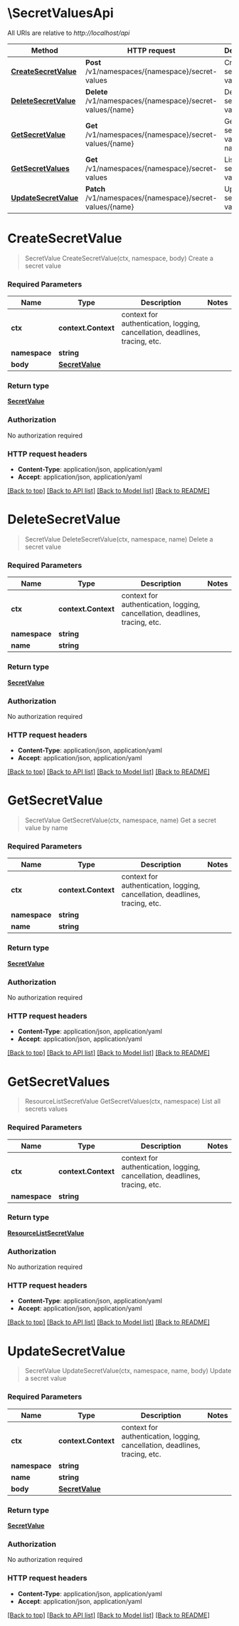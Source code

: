 # \SecretValuesApi

All URIs are relative to *http://localhost/api*

Method | HTTP request | Description
------------- | ------------- | -------------
[**CreateSecretValue**](SecretValuesApi.md#CreateSecretValue) | **Post** /v1/namespaces/{namespace}/secret-values | Create a secret value
[**DeleteSecretValue**](SecretValuesApi.md#DeleteSecretValue) | **Delete** /v1/namespaces/{namespace}/secret-values/{name} | Delete a secret value
[**GetSecretValue**](SecretValuesApi.md#GetSecretValue) | **Get** /v1/namespaces/{namespace}/secret-values/{name} | Get a secret value by name
[**GetSecretValues**](SecretValuesApi.md#GetSecretValues) | **Get** /v1/namespaces/{namespace}/secret-values | List all secrets values
[**UpdateSecretValue**](SecretValuesApi.md#UpdateSecretValue) | **Patch** /v1/namespaces/{namespace}/secret-values/{name} | Update a secret value


# **CreateSecretValue**
> SecretValue CreateSecretValue(ctx, namespace, body)
Create a secret value



### Required Parameters

Name | Type | Description  | Notes
------------- | ------------- | ------------- | -------------
 **ctx** | **context.Context** | context for authentication, logging, cancellation, deadlines, tracing, etc.
  **namespace** | **string**|  | 
  **body** | [**SecretValue**](SecretValue.md)|  | 

### Return type

[**SecretValue**](SecretValue.md)

### Authorization

No authorization required

### HTTP request headers

 - **Content-Type**: application/json, application/yaml
 - **Accept**: application/json, application/yaml

[[Back to top]](#) [[Back to API list]](../README.md#documentation-for-api-endpoints) [[Back to Model list]](../README.md#documentation-for-models) [[Back to README]](../README.md)

# **DeleteSecretValue**
> SecretValue DeleteSecretValue(ctx, namespace, name)
Delete a secret value



### Required Parameters

Name | Type | Description  | Notes
------------- | ------------- | ------------- | -------------
 **ctx** | **context.Context** | context for authentication, logging, cancellation, deadlines, tracing, etc.
  **namespace** | **string**|  | 
  **name** | **string**|  | 

### Return type

[**SecretValue**](SecretValue.md)

### Authorization

No authorization required

### HTTP request headers

 - **Content-Type**: application/json, application/yaml
 - **Accept**: application/json, application/yaml

[[Back to top]](#) [[Back to API list]](../README.md#documentation-for-api-endpoints) [[Back to Model list]](../README.md#documentation-for-models) [[Back to README]](../README.md)

# **GetSecretValue**
> SecretValue GetSecretValue(ctx, namespace, name)
Get a secret value by name



### Required Parameters

Name | Type | Description  | Notes
------------- | ------------- | ------------- | -------------
 **ctx** | **context.Context** | context for authentication, logging, cancellation, deadlines, tracing, etc.
  **namespace** | **string**|  | 
  **name** | **string**|  | 

### Return type

[**SecretValue**](SecretValue.md)

### Authorization

No authorization required

### HTTP request headers

 - **Content-Type**: application/json, application/yaml
 - **Accept**: application/json, application/yaml

[[Back to top]](#) [[Back to API list]](../README.md#documentation-for-api-endpoints) [[Back to Model list]](../README.md#documentation-for-models) [[Back to README]](../README.md)

# **GetSecretValues**
> ResourceListSecretValue GetSecretValues(ctx, namespace)
List all secrets values



### Required Parameters

Name | Type | Description  | Notes
------------- | ------------- | ------------- | -------------
 **ctx** | **context.Context** | context for authentication, logging, cancellation, deadlines, tracing, etc.
  **namespace** | **string**|  | 

### Return type

[**ResourceListSecretValue**](ResourceListSecretValue.md)

### Authorization

No authorization required

### HTTP request headers

 - **Content-Type**: application/json, application/yaml
 - **Accept**: application/json, application/yaml

[[Back to top]](#) [[Back to API list]](../README.md#documentation-for-api-endpoints) [[Back to Model list]](../README.md#documentation-for-models) [[Back to README]](../README.md)

# **UpdateSecretValue**
> SecretValue UpdateSecretValue(ctx, namespace, name, body)
Update a secret value



### Required Parameters

Name | Type | Description  | Notes
------------- | ------------- | ------------- | -------------
 **ctx** | **context.Context** | context for authentication, logging, cancellation, deadlines, tracing, etc.
  **namespace** | **string**|  | 
  **name** | **string**|  | 
  **body** | [**SecretValue**](SecretValue.md)|  | 

### Return type

[**SecretValue**](SecretValue.md)

### Authorization

No authorization required

### HTTP request headers

 - **Content-Type**: application/json, application/yaml
 - **Accept**: application/json, application/yaml

[[Back to top]](#) [[Back to API list]](../README.md#documentation-for-api-endpoints) [[Back to Model list]](../README.md#documentation-for-models) [[Back to README]](../README.md)

